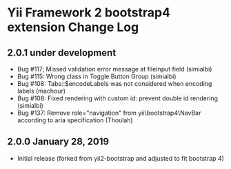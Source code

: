Yii Framework 2 bootstrap4 extension Change Log
==============================================

2.0.1 under development
-----------------------

- Bug #117; Missed validation error message at fileInput field (simialbi)
- Bug #115: Wrong class in Toggle Button Group (simialbi)
- Bug #108: Tabs::$encodeLabels was not considered when encoding labels (machour)
- Bug #108: Fixed rendering with custom id: prevent double id rendering (simialbi)
- Bug #137: Remove role="navigation" from yii\bootstrap4\NavBar according to aria specification (Thoulah)


2.0.0 January 28, 2019
----------------------

- Initial release (forked from yii2-bootstrap and adjusted to fit bootstrap 4)
